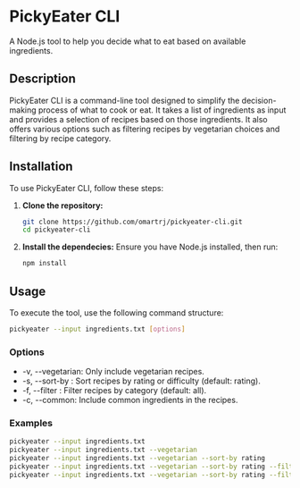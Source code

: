 # PickyEater CLI
A Node.js tool to help you decide what to eat based on available ingredients.

## Description
PickyEater CLI is a command-line tool designed to simplify the decision-making process of what to cook or eat. 
It takes a list of ingredients as input and provides a selection of recipes based on those ingredients. 
It also offers various options such as filtering recipes by vegetarian choices and filtering by recipe category.

## Installation
To use PickyEater CLI, follow these steps:
1. **Clone the repository:**
   ```bash
   git clone https://github.com/omartrj/pickyeater-cli.git
   cd pickyeater-cli
   ```
2. **Install the dependecies:**
   Ensure you have Node.js installed, then run:
   ```bash
   npm install
   ```

## Usage
To execute the tool, use the following command structure:
```bash
pickyeater --input ingredients.txt [options]
```
### Options
- -v, --vegetarian: Only include vegetarian recipes.
- -s, --sort-by <value>: Sort recipes by rating or difficulty (default: rating).
- -f, --filter <value>: Filter recipes by category (default: all).
- -c, --common: Include common ingredients in the recipes.

### Examples
```bash
pickyeater --input ingredients.txt
pickyeater --input ingredients.txt --vegetarian
pickyeater --input ingredients.txt --vegetarian --sort-by rating
pickyeater --input ingredients.txt --vegetarian --sort-by rating --filter primi-piatti
pickyeater --input ingredients.txt --vegetarian --sort-by rating --filter primi-piatti --common
```
